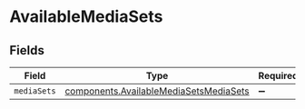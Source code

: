 # AvailableMediaSets


## Fields

| Field                                                                                            | Type                                                                                             | Required                                                                                         | Description                                                                                      |
| ------------------------------------------------------------------------------------------------ | ------------------------------------------------------------------------------------------------ | ------------------------------------------------------------------------------------------------ | ------------------------------------------------------------------------------------------------ |
| `mediaSets`                                                                                      | [components.AvailableMediaSetsMediaSets](../../models/components/availablemediasetsmediasets.md) | :heavy_minus_sign:                                                                               | N/A                                                                                              |